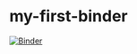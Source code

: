 # my-first-binder

[![Binder](https://mybinder.org/badge_logo.svg)](https://mybinder.org/v2/gh/SimonBojesen/my-first-binder/HEAD)
